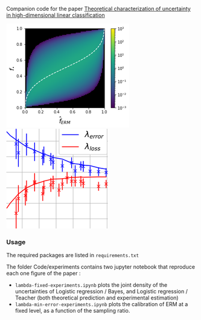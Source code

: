 Companion code for the paper [Theoretical characterization of uncertainty in high-dimensional linear classification](http://arxiv.org/abs/2202.03295)

![Density](images/erm_teacher.png)
![Calibration](images/calibration_sigma_05.png)

### Usage 

The required packages are listed in `requirements.txt`

The folder Code/experiments contains two jupyter notebook that reproduce each one figure of the paper : 
* `lambda-fixed-experiments.ipynb` plots the joint density of the uncertainties of Logistic regression / Bayes, and Logistic regression / Teacher (both theoretical prediction and experimental estimation)
* `lambda-min-error-experiments.ipynb` plots the calibration of ERM at a fixed level, as a function of the sampling ratio.

